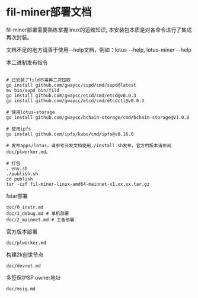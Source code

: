# fil-miner部署文档

fil-miner部署需要熟练掌握linux的运维知识, 本安装包本质是对各命令进行了集成再次封装。　　

文档不足的地方请善于使用--help文档，例如：lotus --help, lotus-miner --help

本二进制发布指令
```

# 已安装了fild不需再二次拉取
go install github.com/gwaycc/supd/cmd/supd@latest
mv bin/supd bin/fild
go install github.com/gwaycc/etcd/cmd/etcd@v0.0.3
go install github.com/gwaycc/etcd/cmd/etcdctl@v0.0.3

# 使用lotus-storage
go install github.com/gwaycc/bchain-storage/cmd/bchain-storage@v1.0.0

# 使用ipfs
go install github.com/ipfs/kubo/cmd/ipfs@v0.16.0

# 发布apps/lotus，请参考开发文档使用./install.sh发布，官方的版本请参阅doc/plworker.md。

# 打包
. env.sh
./publish.sh
cd publish
tar -czf fil-miner-linux-amd64-mainnet-v1.xx.xx.tar.gz
```

fstar部署
```
doc/0_instr.md
doc/1_debug.md # 单机部署
doc/2_mainnet.md # 主备部署
```

官方版本部署
```
doc/plworker.md
```

构建2k创世节点
```
doc/devnet.md
```

多签保护SP owner地址
```
doc/msig.md
```

